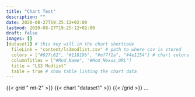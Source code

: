 ```yaml
---
title: "Chart Test"
description: ""
date: 2020-08-27T19:25:12+02:00
lastmod: 2020-08-27T19:25:12+02:00
draft: false
images: []
[dataset1] # this key will in the chart shortcode
  fileLink = "content/ls3modlist.csv" # path to where csv is stored
  colors = ["#627c62", "#11819b", "#ef7f1a", "#4e1154"] # chart colors
  columnTitles = ["#Mod_Name", "#Mod_Nexus_URL"]
  title = "LS3 Modlist"
  table = true # show table listing the chart data
---
```


{{< grid " mt-2" >}}
  {{< chart "dataset1" >}}
{{< /grid >}}
...